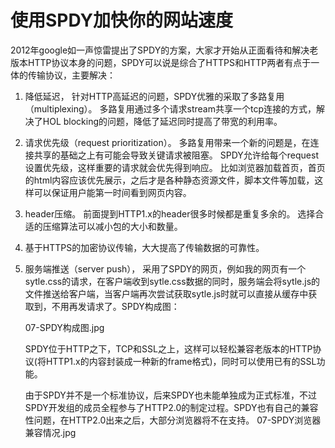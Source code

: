 # 使用SPDY加快你的网站速度

2012年google如一声惊雷提出了SPDY的方案，大家才开始从正面看待和解决老版本HTTP协议本身的问题，SPDY可以说是综合了HTTPS和HTTP两者有点于一体的传输协议，主要解决：

1. 降低延迟，
    针对HTTP高延迟的问题，SPDY优雅的采取了多路复用（multiplexing）。
    多路复用通过多个请求stream共享一个tcp连接的方式，解决了HOL blocking的问题，降低了延迟同时提高了带宽的利用率。
2. 请求优先级（request prioritization）。
    多路复用带来一个新的问题是，在连接共享的基础之上有可能会导致关键请求被阻塞。
    SPDY允许给每个request设置优先级，这样重要的请求就会优先得到响应。
    比如浏览器加载首页，首页的html内容应该优先展示，之后才是各种静态资源文件，脚本文件等加载，这样可以保证用户能第一时间看到网页内容。
3. header压缩。
    前面提到HTTP1.x的header很多时候都是重复多余的。
    选择合适的压缩算法可以减小包的大小和数量。
4. 基于HTTPS的加密协议传输，大大提高了传输数据的可靠性。
5. 服务端推送（server push），
    采用了SPDY的网页，例如我的网页有一个sytle.css的请求，在客户端收到sytle.css数据的同时，服务端会将sytle.js的文件推送给客户端，当客户端再次尝试获取sytle.js时就可以直接从缓存中获取到，不用再发请求了。SPDY构成图：
    
    07-SPDY构成图.jpg

    SPDY位于HTTP之下，TCP和SSL之上，这样可以轻松兼容老版本的HTTP协议(将HTTP1.x的内容封装成一种新的frame格式)，同时可以使用已有的SSL功能。

     由于SPDY并不是一个标准协议，后来SPDY也未能单独成为正式标准，不过SPDY开发组的成员全程参与了HTTP2.0的制定过程。SPDY也有自己的兼容性问题，在HTTP2.0出来之后，大部分浏览器将不在支持。
     07-SPDY浏览器兼容情况.jpg